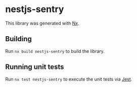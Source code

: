 # nestjs-sentry

This library was generated with [Nx](https://nx.dev).

## Building

Run `nx build nestjs-sentry` to build the library.

## Running unit tests

Run `nx test nestjs-sentry` to execute the unit tests via [Jest](https://jestjs.io).
